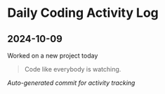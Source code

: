# Daily Coding Activity Log

## 2024-10-09

Worked on a new project today

> Code like everybody is watching.

*Auto-generated commit for activity tracking*
